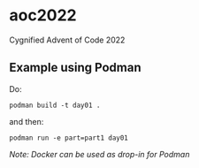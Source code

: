 # aoc2022
Cygnified Advent of Code 2022

## Example using Podman

Do:

`podman build -t day01 .` 

and then:

`podman run -e part=part1 day01`

_Note: Docker can be used as drop-in for Podman_